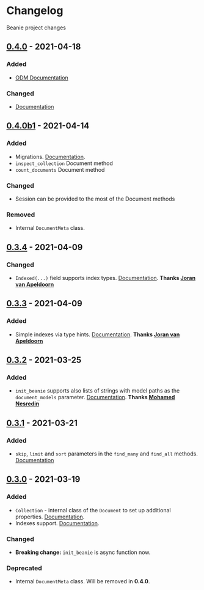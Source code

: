 # Changelog
Beanie project changes

## [0.4.0] - 2021-04-18
### Added
- [ODM Documentation](https://roman-right.github.io/beanie/documentation/odm/)

### Changed
- [Documentation](https://roman-right.github.io/beanie/)

## [0.4.0b1] - 2021-04-14
### Added
- Migrations. [Documentation](https://roman-right.github.io/beanie/quickstart/migrations/).
- `inspect_collection` Document method
- `count_documents` Document method

### Changed
- Session can be provided to the most of the Document methods

### Removed
- Internal `DocumentMeta` class.

## [0.3.4] - 2021-04-09
### Changed
- `Indexed(...)` field supports index types. [Documentation](https://roman-right.github.io/beanie/#indexes). **Thanks [Joran van Apeldoorn](https://github.com/jorants)**

## [0.3.3] - 2021-04-09
### Added
- Simple indexes via type hints. [Documentation](https://roman-right.github.io/beanie/#indexes). **Thanks [Joran van Apeldoorn](https://github.com/jorants)**

## [0.3.2] - 2021-03-25
### Added
- `init_beanie` supports also lists of strings with model paths as the` document_models` parameter. [Documentation](https://roman-right.github.io/beanie/#init). **Thanks [Mohamed Nesredin](https://github.com/Mohamed-Kaizen)**

## [0.3.1] - 2021-03-21
### Added
- `skip`, `limit` and `sort` parameters in the `find_many` and `find_all` methods. [Documentation](https://roman-right.github.io/beanie/#find-many-documents)

## [0.3.0] - 2021-03-19
### Added
- `Collection` - internal class of the `Document` to set up additional properties. [Documentation](https://roman-right.github.io/beanie/#collection-setup).
- Indexes support. [Documentation](https://roman-right.github.io/beanie/#indexes).

### Changed
- **Breaking change:** `init_beanie` is async function now.

### Deprecated
- Internal `DocumentMeta` class. Will be removed in **0.4.0**.

[0.3.0]: https://pypi.org/project/beanie/0.3.0
[0.3.1]: https://pypi.org/project/beanie/0.3.1
[0.3.2]: https://pypi.org/project/beanie/0.3.2
[0.3.3]: https://pypi.org/project/beanie/0.3.3
[0.3.4]: https://pypi.org/project/beanie/0.3.4
[0.4.0b1]: https://pypi.org/project/beanie/0.4.0b1
[0.4.0]: https://pypi.org/project/beanie/0.4.0